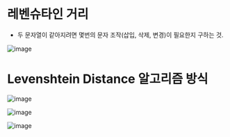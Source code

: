 # 레벤슈타인 거리
- 두 문자열이 같아지려면 몇번의 문자 조작(삽입, 삭제, 변경)이 필요한지 구하는 것.

![image](https://user-images.githubusercontent.com/102650331/199179566-fe9da67b-74d8-46b7-83fc-0612ddb7d1f3.png)

# Levenshtein Distance 알고리즘 방식
![image](https://user-images.githubusercontent.com/102650331/199179670-b1c2f0d9-a833-406d-afb1-20f761befd8a.png)

![image](https://user-images.githubusercontent.com/102650331/199179978-d502d530-ee51-4ae9-9863-1b3dd9e6c532.png)

![image](https://user-images.githubusercontent.com/102650331/199180018-114c9b60-e34c-4e57-aedd-0d8930ffe4b3.png)

